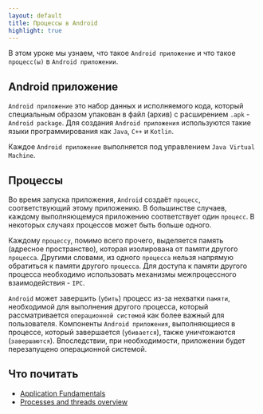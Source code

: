```yaml
---
layout: default
title: Процессы в Android
highlight: true
---
```


В этом уроке мы узнаем, что такое `Android приложение` и что такое `процесс(ы)` в `Android приложении`.

##  Android приложение

`Android приложение` это набор данных и исполняемого кода, который специальным образом упакован в файл (архив) с расширением `.apk` - `Android package`. Для создания `Android приложения` используются такие языки программирования как `Java`, `C++` и `Kotlin`.

Каждое `Android приложение` выполняется под управлением `Java Virtual Machine`.

##  Процессы

Во время запуска приложения, `Android` создаёт `процесс`, соответствующий этому приложению. В большинстве случаев, каждому выполняющемуся приложению соответствует один `процесс`. В некоторых случаях процессов может быть больше одного.

Каждому `процессу`, помимо всего прочего, выделяется память (адресное пространство), которая изолирована от памяти другого `процесса`. Другими словами, из одного `процесса` нельзя напрямую обратиться к памяти другого `процесса`. Для доступа к памяти другого процесса необходимо использовать механизмы межпроцессного взаимодействия - `IPC`.

`Android` может завершить (`убить`) процесс из-за нехватки `памяти`, необходимой для выполнения другого процесса, который рассматривается `операционной системой` как более важный для пользователя. Компоненты `Android приложения`, выполняющиеся в процессе, который завершается (`убивается`), также уничтожаются (`завершаются`). Впоследствии, при необходимости, приложении будет перезапущено операционной системой.

## Что почитать

- [Application Fundamentals](https://developer.android.com/guide/components/fundamentals)
- [Processes and threads overview](https://developer.android.com/guide/components/processes-and-threads.html)
